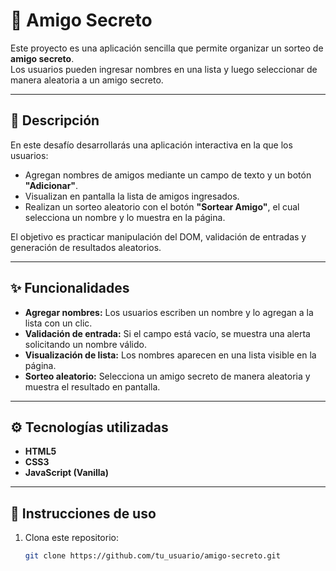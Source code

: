 # 🎁 Amigo Secreto

Este proyecto es una aplicación sencilla que permite organizar un sorteo de **amigo secreto**.  
Los usuarios pueden ingresar nombres en una lista y luego seleccionar de manera aleatoria a un amigo secreto.

---

## 📝 Descripción

En este desafío desarrollarás una aplicación interactiva en la que los usuarios:

- Agregan nombres de amigos mediante un campo de texto y un botón **"Adicionar"**.  
- Visualizan en pantalla la lista de amigos ingresados.  
- Realizan un sorteo aleatorio con el botón **"Sortear Amigo"**, el cual selecciona un nombre y lo muestra en la página.  

El objetivo es practicar manipulación del DOM, validación de entradas y generación de resultados aleatorios.

---

## ✨ Funcionalidades

- **Agregar nombres:** Los usuarios escriben un nombre y lo agregan a la lista con un clic.  
- **Validación de entrada:** Si el campo está vacío, se muestra una alerta solicitando un nombre válido.  
- **Visualización de lista:** Los nombres aparecen en una lista visible en la página.  
- **Sorteo aleatorio:** Selecciona un amigo secreto de manera aleatoria y muestra el resultado en pantalla.  

---

## ⚙️ Tecnologías utilizadas

- **HTML5**
- **CSS3**
- **JavaScript (Vanilla)**

---

## 🚀 Instrucciones de uso

1. Clona este repositorio:
   ```bash
   git clone https://github.com/tu_usuario/amigo-secreto.git
